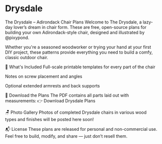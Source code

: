 # Drysdale

The Drysdale – Adirondack Chair Plans
Welcome to The Drysdale, a lazy-day lover’s dream in chair form. These are free, open-source plans for building your own Adirondack-style chair, designed and illustrated by @pixypond.

Whether you're a seasoned woodworker or trying your hand at your first DIY project, these patterns provide everything you need to build a comfy, classic outdoor chair.

🔨 What's Included
Full-scale printable templates for every part of the chair

Notes on screw placement and angles

Optional extended armrests and back supports

📄 Download the Plans
The PDF contains all parts laid out with measurements:
👉 Download Drysdale Plans

🪑 Photo Gallery
Photos of completed Drysdale chairs in various wood types and finishes will be posted here soon! 

📬 License
These plans are released for personal and non-commercial use. Feel free to build, modify, and share — just don’t resell them.
